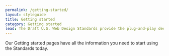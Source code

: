 ```yaml
---
permalink: /getting-started/
layout: styleguide
title: Getting started
category: Getting started
lead: The Draft U.S. Web Design Standards provide the plug-and-play design and code to help you set a new bar for simplicity and consistency across government services.
---
```


<p class="usa-font-lead">Our Getting started pages have all the information you need to start using the Standards today.</p>
